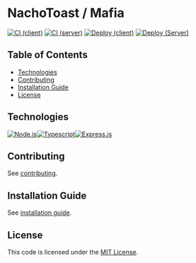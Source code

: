 # NachoToast / Mafia <!-- omit in toc -->

[![CI (client)](https://github.com/NachoToast/Mafia/actions/workflows/node.js.ci.client.yml/badge.svg)](https://github.com/NachoToast/Mafia/actions/workflows/node.js.ci.client.yml)
[![CI (server)](https://github.com/NachoToast/Mafia/actions/workflows/node.js.ci.server.yml/badge.svg)](https://github.com/NachoToast/Mafia/actions/workflows/node.js.ci.server.yml)
[![Deploy (client)](https://github.com/NachoToast/Mafia/actions/workflows/deploy.client.yml/badge.svg)](https://github.com/NachoToast/Mafia/actions/workflows/deploy.client.yml)
[![Deploy (Server)](https://github.com/NachoToast/Mafia/actions/workflows/deploy.server.yml/badge.svg)](https://github.com/NachoToast/Mafia/actions/workflows/deploy.server.yml)

## Table of Contents <!-- omit in toc -->

- [Technologies](#technologies)
- [Contributing](#contributing)
- [Installation Guide](#installation-guide)
- [License](#license)

## Technologies

<div style="display: flex">

  <a href="https://nodejs.org/">
    <img alt="Node.js" src="https://img.shields.io/badge/Node.js-43853D?style=for-the-badge&logo=node.js&logoColor=white" />
  </a>

  <a href="https://www.typescriptlang.org/">
    <img alt="Typescript" src="https://img.shields.io/badge/TypeScript-007ACC?style=for-the-badge&logo=typescript&logoColor=white" />
  </a>

  <a href="https://expressjs.com/">
    <img alt="Express.js" src="https://img.shields.io/badge/express.js-%23404d59.svg?style=for-the-badge&logo=express&logoColor=%2361DAFB" />
  </a>

</div>

## Contributing

See [contributing](.github/CONTRIBUTING.md).


## Installation Guide

See [installation guide](.github/INSTALL_GUIDE.md).

## License

This code is licensed under the [MIT License](LICENSE).
